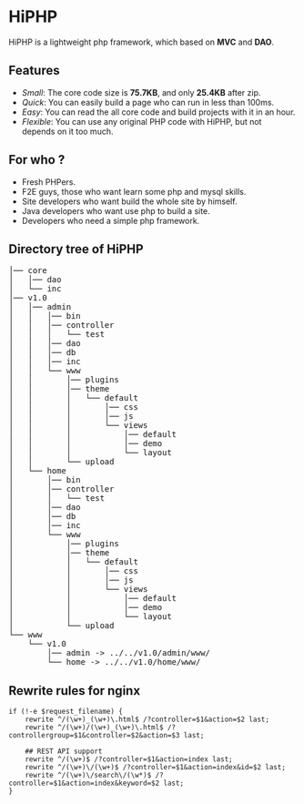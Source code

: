 # HiPHP
HiPHP is a lightweight php framework, which based on <strong>MVC</strong> and <strong>DAO</strong>.


## Features
* <em>Small</em>: The core code size is <strong>75.7KB</strong>, and only <strong>25.4KB</strong> after zip.
* <em>Quick</em>: You can easily build a page who can run in less than 100ms.
* <em>Easy</em>: You can read the all core code and build projects with it in an hour.
* <em>Flexible</em>: You can use any original PHP code with HiPHP, but not depends on it too much.


## For who ?
* Fresh PHPers.
* F2E guys, those who want learn some php and mysql skills.
* Site developers who want build the whole site by himself.
* Java developers who want use php to build a site.
* Developers who need a simple php framework.


## Directory tree of HiPHP
<pre>
│── core
│   │── dao
│   └── inc
│── v1.0
│   │── admin
│   │   │── bin
│   │   │── controller
│   │   │   └── test
│   │   │── dao
│   │   │── db
│   │   │── inc
│   │   └── www
│   │       │── plugins
│   │       │── theme
│   │       │   └── default
│   │       │       │── css
│   │       │       │── js
│   │       │       └── views
│   │       │           │── default
│   │       │           │── demo
│   │       │           └── layout
│   │       └── upload
│   └── home
│       │── bin
│       │── controller
│       │   └── test
│       │── dao
│       │── db
│       │── inc
│       └── www
│           │── plugins
│           │── theme
│           │   └── default
│           │       │── css
│           │       │── js
│           │       └── views
│           │           │── default
│           │           │── demo
│           │           └── layout
│           └── upload
└── www
    └── v1.0
        │── admin -> ../../v1.0/admin/www/
        └── home -> ../../v1.0/home/www/
</pre>


## Rewrite rules for nginx
    if (!-e $request_filename) {
        rewrite ^/(\w+)_(\w+)\.html$ /?controller=$1&action=$2 last;
        rewrite ^/(\w+)/(\w+)_(\w+)\.html$ /?controllergroup=$1&controller=$2&action=$3 last;

        ## REST API support
        rewrite ^/(\w+)$ /?controller=$1&action=index last;
        rewrite ^/(\w+)\/(\w+)$ /?controller=$1&action=index&id=$2 last;
        rewrite ^/(\w+)\/search\/(\w*)$ /?controller=$1&action=index&keyword=$2 last;
    }

